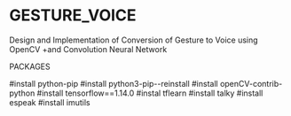 # GESTURE_VOICE
Design and Implementation of Conversion of Gesture to Voice using OpenCV  +and Convolution Neural Network




PACKAGES

#install python-pip
#install python3-pip--reinstall
#install openCV-contrib-python
#install tensorflow==1.14.0
#instal tflearn
#install talky
#install espeak
#install imutils







